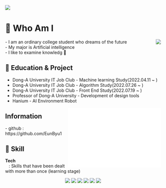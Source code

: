 <img src = "https://capsule-render.vercel.app/api?type=waving&height=150&text=Eunbyul&fontAlign=80&fontAlignY=40&color=gradient" >
<!-- 출처 : https://github.com/kyechan99/capsule-render -->
 
 
# 🌸 Who Am I 
<img align='right' src="http://mazassumnida.wtf/api/v2/generate_badge?boj=ejha2002">
<p align="left">
- I am an ordinary college student who dreams of the future <br>
- My major is Artificial intelligence<br>
- I like to examine knowledg 🔬
 </p>


 ## 🌸 Education & Project
- Dong-A University IT Job Club - Machine learning Study(2022.04.11 ~ )
- Dong-A University IT Job Club - Algorithm Study(2022.07.26 ~ )
- Dong-A University IT Job Club - Front End Study(2022.07.19 ~ )
- Professor of Dong-A University - Development of design tools
- Hanium - AI Environment Robot 

<img align="right" src="/github-metrics.svg" alt="Metrics" width="300">

## Information
<p align ="left">
- github : https://github.com/EunByu1  <Br
- blog   : https://velog.io/@yahweh   
                                           </p>



## 🌱 Skill  
<b>Tech</b>  
&nbsp;&nbsp; : Skills that have been dealt with more than once (learning stage)<br>  

<div align="center">
<img src="https://img.shields.io/badge/Python-3776AB?style=flat-square&logo=Python&logoColor=white"/>
<img src="https://img.shields.io/badge/C-A8B9CC?style=flat-square&logo=C&logoColor=white"/>
<img src="https://img.shields.io/badge/scikit-learn-F7931E?style=flat-square&logo=scikit-learn&logoColor=white"/>
<img src="https://img.shields.io/badge/HTML-E34F26?style=flat-square&logo=HTML5&logoColor=white"/>
<img src="https://img.shields.io/badge/CSS-1572B6?style=flat-square&logo=CSS3&logoColor=white"/>
<img src="https://img.shields.io/badge/Git-F05032?style=flat-square&logo=Git&logoColor=white"/>
 </div>

<br><br>


